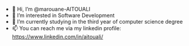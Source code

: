 - 👋 Hi, I’m @marouane-AITOUALI
- 👀 I’m interested in Software Development
- 🌱 I’m currently studying in the third year of computer science degree
- 📫 You can reach me via my linkedin profile: https://www.linkedin.com/in/aitouali/

<!---
marouane-AITOUALI/marouane-AITOUALI is a ✨ special ✨ repository because its `README.md` (this file) appears on your GitHub profile.
You can click the Preview link to take a look at your changes.
--->
